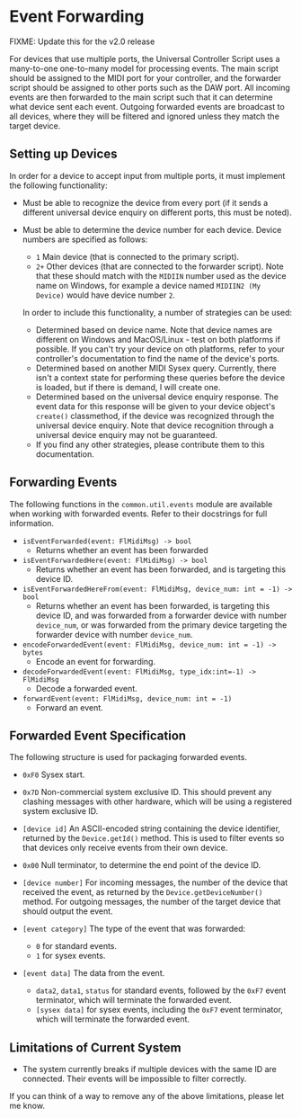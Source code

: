 
# Event Forwarding

FIXME: Update this for the v2.0 release

For devices that use multiple ports, the Universal Controller Script uses a
many-to-one one-to-many model for processing events. The main script should be
assigned to the MIDI port for your controller, and the forwarder script should
be assigned to other ports such as the DAW port. All incoming events are then
forwarded to the main script such that it can determine what device sent each
event. Outgoing forwarded events are broadcast to all devices, where they will
be filtered and ignored unless they match the target device.

## Setting up Devices

In order for a device to accept input from multiple ports, it must implement the
following functionality:

* Must be able to recognize the device from every port (if it sends a different
  universal device enquiry on different ports, this must be noted).

* Must be able to determine the device number for each device. Device numbers
  are specified as follows:
    * `1` Main device (that is connected to the primary script).
    * `2+` Other devices (that are connected to the forwarder script). Note that
      these should match with the `MIDIIN` number used as the device name on
      Windows, for example a device named `MIDIIN2 (My Device)` would have
      device number `2`.

  In order to include this functionality, a number of strategies can be used:
    * Determined based on device name. Note that device names are different on
      Windows and MacOS/Linux - test on both platforms if possible. If you can't
      try your device on oth platforms, refer to your controller's documentation
      to find the name of the device's ports.
    * Determined based on another MIDI Sysex query. Currently, there isn't a
      context state for performing these queries before the device is loaded,
      but if there is demand, I will create one.
    * Determined based on the universal device enquiry response. The event data
      for this response will be given to your device object's `create()`
      classmethod, if the device was recognized through the universal device
      enquiry. Note that device recognition through a universal device enquiry
      may not be guaranteed.
    * If you find any other strategies, please contribute them to this
      documentation.

## Forwarding Events

The following functions in the `common.util.events` module are available when
working with forwarded events. Refer to their docstrings for full information.

* `isEventForwarded(event: FlMidiMsg) -> bool`
  * Returns whether an event has been forwarded
* `isEventForwardedHere(event: FlMidiMsg) -> bool`
  * Returns whether an event has been forwarded, and is targeting this device
    ID.
* `isEventForwardedHereFrom(event: FlMidiMsg, device_num: int = -1) -> bool`
  * Returns whether an event has been forwarded, is targeting this device ID,
    and was forwarded from a forwarder device with number `device_num`, or was
    forwarded from the primary device targeting the forwarder device with
    number `device_num`.
* `encodeForwardedEvent(event: FlMidiMsg, device_num: int = -1) -> bytes`
  * Encode an event for forwarding.
* `decodeForwardedEvent(event: FlMidiMsg, type_idx:int=-1) -> FlMidiMsg`
  * Decode a forwarded event.
* `forwardEvent(event: FlMidiMsg, device_num: int = -1)`
  * Forward an event.

## Forwarded Event Specification

The following structure is used for packaging forwarded events.

* `0xF0` Sysex start.

* `0x7D` Non-commercial system exclusive ID. This should prevent any clashing
  messages with other hardware, which will be using a registered system
  exclusive ID.

* `[device id]` An ASCII-encoded string containing the device identifier,
  returned by the `Device.getId()` method. This is used to filter events so
  that devices only receive events from their own device.

* `0x00` Null terminator, to determine the end point of the device ID.

* `[device number]` For incoming messages, the number of the device that
  received the event, as returned by the `Device.getDeviceNumber()` method. For
  outgoing messages, the number of the target device that should output the
  event.

* `[event category]` The type of the event that was forwarded:
    * `0` for standard events.
    * `1` for sysex events.

* `[event data]` The data from the event.
    * `data2`, `data1`, `status` for standard events, followed by the `0xF7`
      event terminator, which will terminate the forwarded event.
    * `[sysex data]` for sysex events, including the `0xF7` event terminator,
      which will terminate the forwarded event.

## Limitations of Current System

* The system currently breaks if multiple devices with the same ID are
  connected. Their events will be impossible to filter correctly.

If you can think of a way to remove any of the above limitations, please let me
know.
